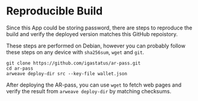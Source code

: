 # Reproducible Build
Since this App could be storing password, there are steps to reproduce the build and verify the deployed version matches this GitHub repoistory.

These steps are performed on Debian, however you can probably follow these steps on any device with `sha256sum`, `wget` and `git`.

```
git clone https://github.com/igastatus/ar-pass.git
cd ar-pass
arweave deploy-dir src --key-file wallet.json 
```

After deploying the AR-pass, you can use `wget` to fetch web pages and verify the result from `arweave deploy-dir` by matching checksums.
